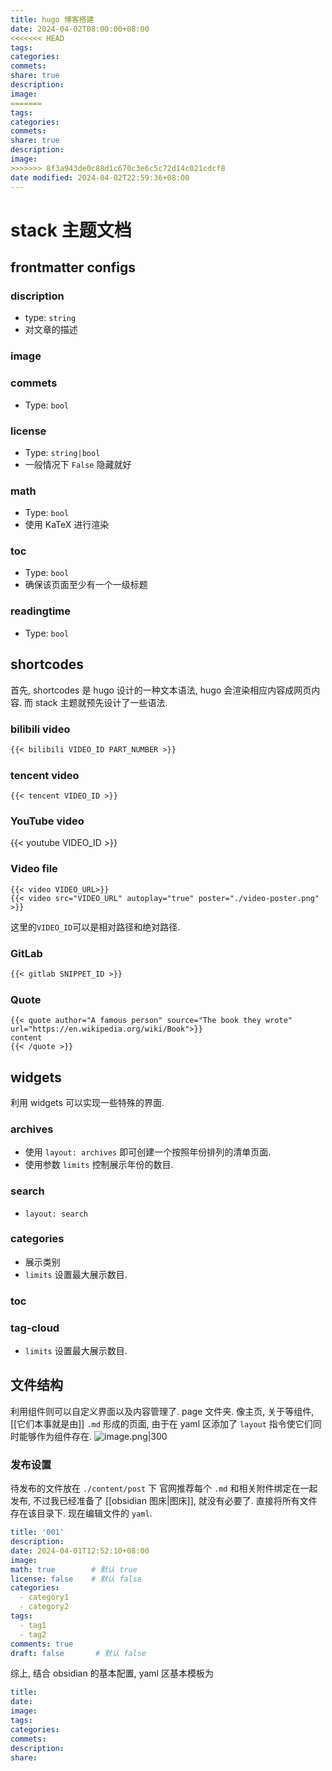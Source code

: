```yaml
---
title: hugo 博客搭建
date: 2024-04-02T08:00:00+08:00
<<<<<<< HEAD
tags:
categories:
commets:
share: true
description:
image:
=======
tags: 
categories: 
commets: 
share: true
description: 
image: 
>>>>>>> 8f3a943de0c88d1c670c3e6c5c72d14c021cdcf8
date modified: 2024-04-02T22:59:36+08:00
---
```


# stack 主题文档

## frontmatter configs

### discription

- type: `string`
- 对文章的描述

### image

### commets

- Type: `bool`

### license

- Type: `string|bool`
- 一般情况下 `False` 隐藏就好

### math

- Type: `bool`
- 使用 KaTeX 进行渲染

### toc
- Type: `bool`
- 确保该页面至少有一个一级标题

### readingtime

- Type: `bool`

## shortcodes

首先, shortcodes 是 hugo 设计的一种文本语法, hugo 会渲染相应内容成网页内容.
而 stack 主题就预先设计了一些语法.

### bilibili video

```markdown
{{< bilibili VIDEO_ID PART_NUMBER >}}
```

### tencent video
```
{{< tencent VIDEO_ID >}}
```

### YouTube video
{{< youtube VIDEO_ID >}}
### Video file
```
{{< video VIDEO_URL>}}
{{< video src="VIDEO_URL" autoplay="true" poster="./video-poster.png" >}}
```
这里的`VIDEO_ID`可以是相对路径和绝对路径.

### GitLab

```markdown
{{< gitlab SNIPPET_ID >}}
```

### Quote

```
{{< quote author="A famous person" source="The book they wrote" url="https://en.wikipedia.org/wiki/Book">}}
content
{{< /quote >}}
```

## widgets

利用 widgets 可以实现一些特殊的界面.

### archives

- 使用 `layout: archives` 即可创建一个按照年份排列的清单页面.
- 使用参数 `limits` 控制展示年份的数目.

### search

- `layout: search`

### categories

- 展示类别
- `limits` 设置最大展示数目.

### toc

### tag-cloud

- `limits` 设置最大展示数目.

## 文件结构

利用组件则可以自定义界面以及内容管理了.
page 文件夹. 像主页, 关于等组件, [[它们本事就是由]] `.md` 形成的页面, 由于在 yaml 区添加了 `layout` 指令使它们同时能够作为组件存在.
![image.png|300](https://obsidian-1317142608.cos.ap-nanjing.myqcloud.com/obsidian/20240402205534.png?imageSlim)

### 发布设置

待发布的文件放在 `./content/post` 下
官网推荐每个 `.md` 和相关附件绑定在一起发布, 不过我已经准备了 [[obsidian 图床|图床]], 就没有必要了.
直接将所有文件存在该目录下.
现在编辑文件的 `yaml`.

```yaml
title: '001'
description:
date: 2024-04-01T12:52:10+08:00
image:
math: true        # 默认 true
license: false    # 默认 false
categories:
  - category1
  - category2
tags:
  - tag1
  - tag2
comments: true
draft: false       # 默认 false
```

综上, 结合 obsidian 的基本配置, yaml 区基本模板为

```yaml
title:
date:
image:
tags:
categories:
commets:
description:
share:
```
